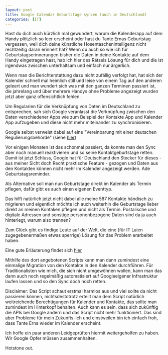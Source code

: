```yaml
---
layout: post
title: Google Calendar Geburtstage syncen (auch in Deutschland)
categories: [IT]
---
```

Hast du dich auch kürzlich mal gewundert, warum die Kalenderapp auf dem Handy plötzlich so leer erscheint oder hast du Tante Ernas Geburtstag vergessen, weil dich deine künstliche Hosentaschenintelligenz nicht rechtzeitig daran erinnert hat? Wenn du auch so wie ich für Geburtstagserinnerungen bisher die Daten in deine Kontakte auf dem Handy eingetragen hast, hab ich hier des Rätsels Lösung für dich und die ist irgendwas zwischen unterhaltsam und einfach nur ärgerlich.

Wenn man die Berichterstattung dazu nicht zufällig verfolgt hat, hat sich der Kalender schnell mal heimlich still und leise von einem Tag auf den anderen geleert und man wundert sich was mit den ganzen Terminen passiert ist, die jahrelang und über mehrere Handys ohne Probleme angezeigt wurden jetzt aber ganz offensichtlich fehlen.

Um Regularien für die Verknüpfung von Daten im Deutschland zu entsprechen, sah sich Google veranlasst die Verknüpfung zwischen den Daten verschiedener Apps wie zum Beispiel der Kontakte App und Kalender App aufzugeben und diese nicht mehr miteinander zu synchronisieren.

Google selbst verweist dabei auf eine "Vereinbarung mit einer deutschen Regulierungsbehörde" (siehe [hier](https://support.google.com/calendar/answer/13748346?hl=de&co=GENIE.Platform%3DAndroid))

Vor einigen Monaten ist das schonmal passiert, da konnte man den Sync aber noch manuell reaktivieren und so seine Kontaktgeburtstage retten. Damit ist jetzt Schluss, Google hat für Deutschland den Stecker für dieses - aus meiner Sicht doch Recht praktische Feature - gezogen und Daten aus den Kontakten können nicht mehr im Kalender angezeigt werden. Ade Geburtstagsreminder.

Als Alternative soll man nun Geburtstage direkt im Kalender als Termin pflegen, dafür gibt es auch einen eigenen Eventtyp.

Das hilft natürlich jetzt nicht dabei alle meine 587 Kontakte händisch zu migrieren und eigentlich möchte ich auch weiterhin die Geburtstage lieber direkt an meinen Kontaken pflegen und nicht als Termin. Postalische und digitale Adressen und sonstige personenbezogene Daten sind da ja auch hinterlegt, warum also trennen?

Zum Glück gibt es findige Leute auf der Welt, die eine (für IT Laien zugegebenermaßen etwas sperrige) Lösung für das Problem erarbeitet haben.

Eine gute Erläuterung findet sich [hier](https://stadt-bremerhaven.de/geburtstage-im-google-kalender-werden-nicht-angezeigt-so-klappt-es-wieder/)

Mithilfe des dort angebotenen Scripts kann man dann zumindest eine einmalige Migration von den Kontakte in den Kalender durchführen. Für Traditionalisten wie mich, die sich nicht umgewöhnen wollen, kann man das dann auch noch regelmäßig automatisiert auf Googleeigener Infrastruktur laufen lassen und so den Sync doch noch retten.

Disclaimer: Das Script schaut erstmal harmlos aus und viel sollte da nicht passieren können, nichtsdestotrotz erteilt man dem Script natürlich weitreichende Berechtigungen für Kalender und Kontakte, das sollte man zumindest im Hinterkopf behalten. Auch kann es sein, dass sich zukünftig die APIs bei Google ändern und das Script nicht mehr funktioniert. Das sind aber Probleme für mein Zukunfts-Ich und einstweilen bin ich einfach froh, dass Tante Erna wieder im Kalender erscheint.

Ich hoffe ein paar anderen Leidgeprüften hiermit weitergeholfen zu haben. Wir Google Opfer müssen zusammenhalten.

Hotstone out.
